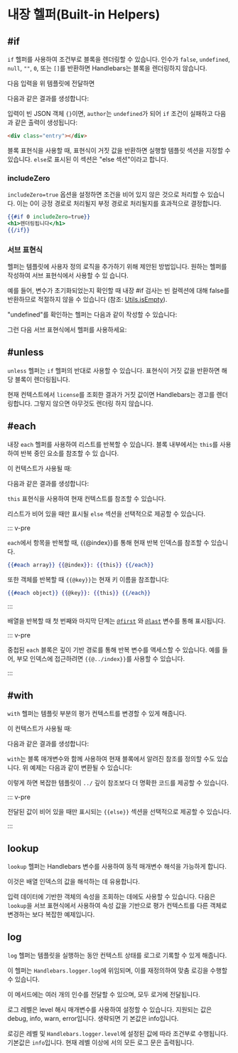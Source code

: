 # 내장 헬퍼(Built-in Helpers)

## #if

`if` 헬퍼를 사용하여 조건부로 블록을 렌더링할 수 있습니다. 인수가 `false`, `undefined`, `null`, `""`, `0`, 또는 `[]`를
반환하면 Handlebars는 블록을 렌더링하지 않습니다.

<ExamplePart examplePage="/ko/examples/builtin-helper-if-block.md" show="template" />

다음 입력을 위 템플릿에 전달하면

<ExamplePart examplePage="/ko/examples/builtin-helper-if-block.md" show="input" />

다음과 같은 결과를 생성합니다:

<ExamplePart examplePage="/ko/examples/builtin-helper-if-block.md" show="output" />

입력이 빈 JSON 객체 `{}`이면, `author`는 `undefined`가 되어 `if` 조건이 실패하고 다음과 같은 출력이 생성됩니다:

```html
<div class="entry"></div>
```

블록 표현식을 사용할 때, 표현식이 거짓 값을 반환하면 실행할 템플릿 섹션을 지정할 수 있습니다. `else`로 표시된 이 섹션은
"else 섹션"이라고 합니다.

<ExamplePart examplePage="/ko/examples/builtin-helper-ifelse-block.md" show="template" />

### includeZero

`includeZero=true` 옵션을 설정하면 조건을 비어 있지 않은 것으로 처리할 수 있습니다. 이는 0이 긍정 경로로 처리될지 부정
경로로 처리될지를 효과적으로 결정합니다.

```handlebars
{{#if 0 includeZero=true}}
<h1>렌더링됩니다</h1>
{{/if}}
```

### 서브 표현식

헬퍼는 템플릿에 사용자 정의 로직을 추가하기 위해 제안된 방법입니다. 원하는 헬퍼를 작성하여 서브 표현식에서 사용할 수 있
습니다.

예를 들어, 변수가 초기화되었는지 확인할 때 내장 #if 검사는 빈 컬렉션에 대해 false를 반환하므로 적절하지 않을 수 있습니다
(참조: [Utils.isEmpty](/ko/api-reference/utilities.html#handlebars-utils-isempty-value)).

"undefined"를 확인하는 헬퍼는 다음과 같이 작성할 수 있습니다:

<ExamplePart examplePage="/ko/examples/builtin-helper-if-subexpression.md" show="preparationScript" />

그런 다음 서브 표현식에서 헬퍼를 사용하세요:

<ExamplePart examplePage="/ko/examples/builtin-helper-if-subexpression.md" show="template" />

## #unless

`unless` 헬퍼는 `if` 헬퍼의 반대로 사용할 수 있습니다. 표현식이 거짓 값을 반환하면 해당 블록이 렌더링됩니다.

<ExamplePart examplePage="/ko/examples/builtin-helper-unless-block.md" show="template" />

현재 컨텍스트에서 `license`를 조회한 결과가 거짓 값이면 Handlebars는 경고를 렌더링합니다. 그렇지 않으면 아무것도 렌더링
하지 않습니다.

## #each

내장 `each` 헬퍼를 사용하여 리스트를 반복할 수 있습니다. 블록 내부에서는 `this`를 사용하여 반복 중인 요소를 참조할 수 있
습니다.

<ExamplePart examplePage="/ko/examples/builtin-helper-each-block.md" show="template" />

이 컨텍스트가 사용될 때:

<ExamplePart examplePage="/ko/examples/builtin-helper-each-block.md" show="input" />

다음과 같은 결과를 생성합니다:

<ExamplePart examplePage="/ko/examples/builtin-helper-each-block.md" show="output" />

`this` 표현식을 사용하여 현재 컨텍스트를 참조할 수 있습니다.

리스트가 비어 있을 때만 표시될 `else` 섹션을 선택적으로 제공할 수 있습니다.

<ExamplePart examplePage="/ko/examples/builtin-helper-eachelse-block.md" show="template" />

::: v-pre

`each`에서 항목을 반복할 때, {{@index}}를 통해 현재 반복 인덱스를 참조할 수 있습니다.

```handlebars
{{#each array}} {{@index}}: {{this}} {{/each}}
```

또한 객체를 반복할 때 `{{@key}}`는 현재 키 이름을 참조합니다:

```handlebars
{{#each object}} {{@key}}: {{this}} {{/each}}
```

:::

배열을 반복할 때 첫 번째와 마지막 단계는 [`@first`](../api-reference/data-variables.md#first) 와
[`@last`](../api-reference/data-variables.md#last) 변수를 통해 표시됩니다.

::: v-pre

중첩된 `each` 블록은 깊이 기반 경로를 통해 반복 변수를 액세스할 수 있습니다. 예를 들어, 부모 인덱스에 접근하려면
`{{@../index}}`를 사용할 수 있습니다.

:::

## #with

`with` 헬퍼는 템플릿 부분의 평가 컨텍스트를 변경할 수 있게 해줍니다.

<ExamplePart examplePage="/ko/examples/builtin-helper-with-block.md" show="template" />

이 컨텍스트가 사용될 때:

<ExamplePart examplePage="/ko/examples/builtin-helper-with-block.md" show="input" />

다음과 같은 결과를 생성합니다:

<ExamplePart examplePage="/ko/examples/builtin-helper-with-block.md" show="output" />

`with`는 블록 매개변수와 함께 사용하여 현재 블록에서 알려진 참조를 정의할 수도 있습니다. 위 예제는 다음과 같이 변환될 수
있습니다:

<ExamplePart examplePage="/ko/examples/builtin-helper-with-block-param.md" show="template" />

이렇게 하면 복잡한 템플릿이 `../` 깊이 참조보다 더 명확한 코드를 제공할 수 있습니다.

::: v-pre

전달된 값이 비어 있을 때만 표시되는 `{{else}}` 섹션을 선택적으로 제공할 수 있습니다.

:::

<Flex>
<ExamplePart examplePage="/ko/examples/builtin-helper-with-else.md" show="template" />
<ExamplePart examplePage="/ko/examples/builtin-helper-with-else.md" show="input" />
</Flex>

## lookup

`lookup` 헬퍼는 Handlebars 변수를 사용하여 동적 매개변수 해석을 가능하게 합니다.

이것은 배열 인덱스의 값을 해석하는 데 유용합니다.

<ExamplePart examplePage="/ko/examples/builtin-helper-lookup.md" show="template" />

입력 데이터에 기반한 객체의 속성을 조회하는 데에도 사용할 수 있습니다. 다음은 `lookup`을 서브 표현식에서 사용하여 속성
값을 기반으로 평가 컨텍스트를 다른 객체로 변경하는 보다 복잡한 예제입니다.

<ExamplePart examplePage="/ko/examples/builtin-helper-lookup-dynamic-property.md" show="template" />

## log

`log` 헬퍼는 템플릿을 실행하는 동안 컨텍스트 상태를 로그로 기록할 수 있게 해줍니다.

<ExamplePart examplePage="/ko/examples/builtin-helper-log.md" show="template" />

이 헬퍼는 `Handlebars.logger.log`에 위임되며, 이를 재정의하여 맞춤 로깅을 수행할 수 있습니다.

이 메서드에는 여러 개의 인수를 전달할 수 있으며, 모두 로거에 전달됩니다.

<ExamplePart examplePage="/ko/examples/builtin-helper-log-multiple-params.md" show="template" />

로그 레벨은 level 해시 매개변수를 사용하여 설정할 수 있습니다. 지원되는 값은 debug, info, warn, error입니다. 생략되면 기
본값은 info입니다.

로깅은 레벨 및 `Handlebars.logger.level`에 설정된 값에 따라 조건부로 수행됩니다. 기본값은 `info`입니다. 현재 레벨 이상에
서의 모든 로그 문은 출력됩니다.

<ExamplePart examplePage="/ko/examples/builtin-helper-log-loglevel.md" show="template" />
